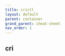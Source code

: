 ```yaml
---
title: crictl
layout: default
parent: container
grand_parent: cheat-sheet
nav_order: 1
---
```


## cri